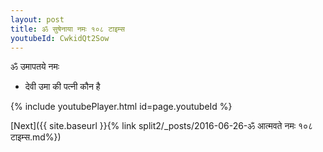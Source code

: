```yaml
---
layout: post
title: ॐ सुषेनाया नमः १०८ टाइम्स
youtubeId: CwkidQt2Sow
---
```

 
 
 ॐ उमापतये नमः  
 
 -  देवी उमा की पत्नी कौन है 
 
  
 
  
 
 
 
 
 
 


{% include youtubePlayer.html id=page.youtubeId %}
 
[Next]({{ site.baseurl }}{% link  split2/_posts/2016-06-26-ॐ आत्मवते नमः १०८ टाइम्स.md%})
 
